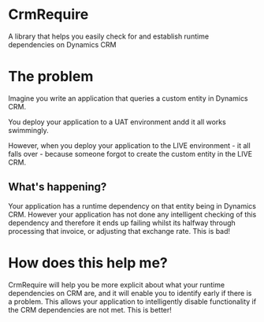 CrmRequire
==========

A library that helps you easily check for and establish runtime dependencies on Dynamics CRM


# The problem
Imagine you write an application that queries a custom entity in Dynamics CRM.

You deploy your application to a UAT environment andd it all works swimmingly.

However, when you deploy your application to the LIVE environment - it all falls over - because someone forgot to create the custom entity in the LIVE CRM.

## What's happening?
Your application has a runtime dependency on that entity being in Dynamics CRM. However your application has not done any intelligent checking of this dependency and therefore it ends up failing whilst its halfway through processing that invoice, or adjusting that exchange rate. This is bad!

# How does this help me?
CrmRequire will help you be more explicit about what your runtime dependencies on CRM are, and it will enable you to identify early if there is a problem. This allows your application to intelligently disable functionality if the CRM dependencies are not met. This is better!
